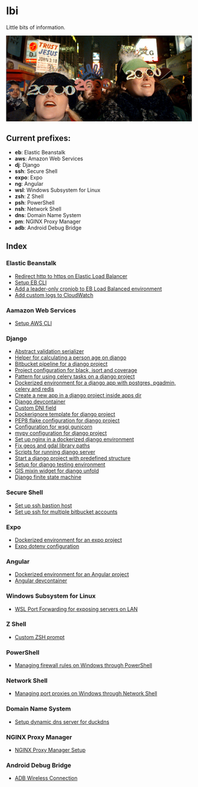 # lbi

Little bits of information.

![y2k](./assets/y2k.jpg)

## Current prefixes:
- **eb**: Elastic Beanstalk
- **aws**: Amazon Web Services
- **dj**: Django
- **ssh**: Secure Shell
- **expo**: Expo
- **ng**: Angular
- **wsl**: Windows Subsystem for Linux
- **zsh**: Z Shell
- **psh**: PowerShell
- **nsh**: Network Shell
- **dns**: Domain Name System
- **pm**: NGINX Proxy Manager
- **adb**: Android Debug Bridge

## Index

### Elastic Beanstalk
- [Redirect http to https on Elastic Load Balancer](eb_http_to_https.md)
- [Setup EB CLI](eb_cli_setup.md)
- [Add a leader-only cronjob to EB Load Balanced environment](eb_cron_leaderonly.md)
- [Add custom logs to CloudWatch](eb_custom_logs_to_cloudwatch.md)

### Aamazon Web Services
- [Setup AWS CLI](aws_cli_setup.md)

### Django
- [Abstract validation serializer](dj_abstract_validation_serializer.md)
- [Helper for calculating a person age on django](dj_age.md)
- [Bitbucket pipeline for a django project](dj_bb_pipeline.md)
- [Project configuration for black, isort and coverage](dj_black_isort_coverage.md)
- [Pattern for using celery tasks on a django project](dj_celery_pattern.md)
- [Dockerized environment for a django app with postgres, pgadmin, celery and redis](dj_compose.md)
- [Create a new app in a django project inside apps dir](dj_create_app.md)
- [Django devcontainer](dj_devcontainer.md)
- [Custom DNI field](dj_dni_field.md)
- [Dockerignore template for django project](dj_dockerignore.md)
- [PEP8 flake configuration for django project](dj_flake8.md)
- [Configuration for wsgi gunicorn](dj_gunicorn.md)
- [mypy configuration for django project](dj_mypy.md)
- [Set up nginx in a dockerized django environment](dj_nginx.md)
- [Fix geos and gdal library paths](dj_postgis_fix_deps.md)
- [Scripts for running django server](dj_runserver.md)
- [Start a django project with predefined structure](dj_start_project.md)
- [Setup for django testing environment](dj_test_setup.md)
- [GIS mixin widget for django unfold](dj_unfold_geo_admin_mixin.md)
- [Django finite state machine](dj_fsm.md)

### Secure Shell
- [Set up ssh bastion host](ssh_bastion.md)
- [Set up ssh for multiple bitbucket accounts](ssh_multi_bb.md)

### Expo
- [Dockerized environment for an expo project](expo_compose.md)
- [Expo dotenv configuration](expo_dotenv.md)


### Angular
- [Dockerized environment for an Angular project](ng_compose.md)
- [Angular devcontainer](ng_devcontainer.md)

### Windows Subsystem for Linux
- [WSL Port Forwarding for exposing servers on LAN](wsl_forwarding.md)

### Z Shell
- [Custom ZSH prompt](zsh_prompt.md)

### PowerShell
- [Managing firewall rules on Windows through PowerShell](psh_firewall_rules.md)

### Network Shell
- [Managing port proxies on Windows through Network Shell](nsh_portproxy.md)

### Domain Name System
- [Setup dynamic dns server for duckdns](dns_duckdns_dynamic_dns.md)

### NGINX Proxy Manager
- [NGINX Proxy Manager Setup](pm_setup.md)

### Android Debug Bridge
- [ADB Wireless Connection](adb_wireless.md)